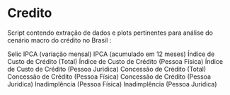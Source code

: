 # Credito
Script contendo extração de dados e plots pertinentes para análise do cenário macro do crédito no Brasil : 

Selic 
IPCA (variação mensal)
IPCA (acumulado em 12 meses)
Índice de Custo de Crédito (Total)
Índice de Custo de Crédito (Pessoa Física)
Índice de Custo de Crédito (Pessoa Juridica)
Concessão de Crédito (Total)
Concessão de Crédito (Pessoa Física)
Concessão de Crédito (Pessoa Juridica)
Inadimplência (Pessoa Física)
Inadimplência (Pessoa Juridica)
